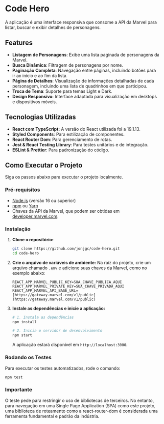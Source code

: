 # Code Hero

A aplicação é uma interface responsiva que consome a API da Marvel para listar, buscar e exibir detalhes de personagens.

## Features

* **Listagem de Personagens**: Exibe uma lista paginada de personagens da Marvel.
* **Busca Dinâmica**: Filtragem de personagens por nome.
* **Paginação Completa**: Navegação entre páginas, incluindo botões para ir ao início e ao fim da lista.
* **Página de Detalhes**: Visualização de informações detalhadas de cada personagem, incluindo uma lista de quadrinhos em que participou.
* **Troca de Tema**: Suporte para temas Light e Dark.
* **Design Responsivo**: Interface adaptada para visualização em desktops e dispositivos móveis.

## Tecnologias Utilizadas

* **React com TypeScript:** A versão do React utilizada foi a 19.1.13.
* **Styled Components**: Para estilização de componentes.
* **React Router Dom**: Para gerenciamento de rotas.
* **Jest & React Testing Library**: Para testes unitários e de integração.
* **ESLint & Prettier**: Para padronização do código.

## Como Executar o Projeto

Siga os passos abaixo para executar o projeto localmente.

### Pré-requisitos

* [Node.js](https://nodejs.org/en/) (versão 16 ou superior)
* [npm](https://www.npmjs.com/) ou [Yarn](https://yarnpkg.com/)
* Chaves da API da Marvel, que podem ser obtidas em [developer.marvel.com](https://developer.marvel.com/).

### Instalação

1.  **Clone o repositório:**
    ```bash
    git clone https://github.com/jonjgc/code-hero.git
    cd code-hero
    ```

2.  **Crie o arquivo de variáveis de ambiente:**
    Na raiz do projeto, crie um arquivo chamado `.env` e adicione suas chaves da Marvel, como no exemplo abaixo:
    ```
    REACT_APP_MARVEL_PUBLIC_KEY=SUA_CHAVE_PUBLICA_AQUI
    REACT_APP_MARVEL_PRIVATE_KEY=SUA_CHAVE_PRIVADA_AQUI
    REACT_APP_MARVEL_API_BASE_URL=[https://gateway.marvel.com/v1/public](https://gateway.marvel.com/v1/public)
    ```

3.  **Instale as dependências e inicie a aplicação:**

    ```bash
    # 1. Instala as dependências
    npm install

    # 2. Inicia o servidor de desenvolvimento
    npm start
    ```
    A aplicação estará disponível em `http://localhost:3000`.

### Rodando os Testes

Para executar os testes automatizados, rode o comando:
```bash
npm test
```

### Importante

O teste pede para restringir o uso de bibliotecas de terceiros. No entanto, para navegação em uma Single Page Application (SPA) como este projeto, uma biblioteca de roteamento como a react-router-dom é considerada uma ferramenta fundamental e padrão da indústria.
